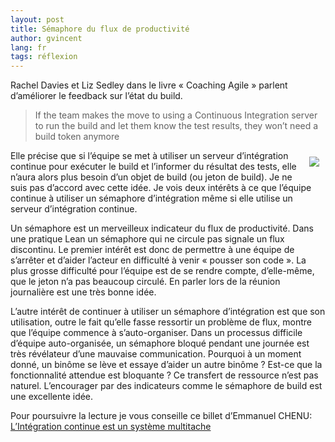 ```yaml
---
layout: post
title: Sémaphore du flux de productivité
author: gvincent
lang: fr
tags: réflexion
---
```


Rachel Davies et Liz Sedley dans le livre « Coaching Agile » parlent d’améliorer le feedback sur l’état du build.

<!--more-->

<blockquote>
If the team makes the move to using a Continuous Integration server to run the build and let them know the test results, they won’t need a build token anymore
</blockquote>

<div style="float: right; margin:10px;"><img src="https://lh3.googleusercontent.com/-kX4-Uq0Ww0c/Trw4MfU1UNI/AAAAAAAABcw/16SyR8NYb_0/s400/agile_coaching_rds.jpg"></div>


Elle précise que si l’équipe se met à utiliser un serveur d’intégration continue pour exécuter le build et l’informer du résultat des tests, elle n’aura alors plus besoin d’un objet de build (ou jeton de build). Je ne suis pas d’accord avec cette idée. Je vois deux intérêts à ce que l’équipe continue à utiliser un sémaphore d’intégration même si elle utilise un serveur d’intégration continue.

Un sémaphore est un merveilleux indicateur du flux de productivité. Dans une pratique Lean un sémaphore qui ne circule pas signale un flux discontinu. Le premier intérêt est donc de permettre à une équipe de s’arrêter et d’aider l’acteur en difficulté à venir « pousser son code ». La plus grosse difficulté pour l’équipe est de se rendre compte, d’elle-même, que le jeton n’a pas beaucoup circulé. En parler lors de la réunion journalière est une très bonne idée.

L’autre intérêt de continuer à utiliser un sémaphore d’intégration est que son utilisation, outre le fait qu’elle fasse ressortir un problème de flux, montre que l’équipe commence à s’auto-organiser. Dans un processus difficile d’équipe auto-organisée, un sémaphore bloqué pendant une journée est très révélateur d’une mauvaise communication.
Pourquoi à un moment donné, un binôme se lève et essaye d’aider un autre binôme ? Est-ce que la fonctionnalité attendue est bloquante ? Ce transfert de ressource n’est pas naturel. L’encourager par des indicateurs comme le sémaphore de build est une excellente idée.

Pour poursuivre la lecture je vous conseille ce billet d’Emmanuel CHENU: <a href="http://emmanuelchenu.blogspot.com/2009/04/lintegration-continue-est-un-systeme.html">L’Intégration continue est un système multitache</a>

